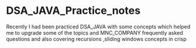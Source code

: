 # DSA_JAVA_Practice_notes
Recently I had been practiced DSA_JAVA with some concepts which helped me to upgrade some of the topics and MNC_COMPANY frequently asked questions and also covering recursions ,sliding windows concepts in crisp

